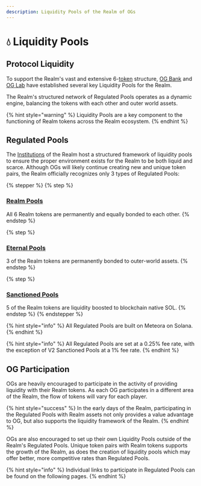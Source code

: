 ```yaml
---
description: Liquidity Pools of the Realm of OGs
---
```


# 💧 Liquidity Pools

## Protocol Liquidity

To support the Realm's vast and extensive 6-[token](../tokens/) structure, [OG Bank](../../institutions/og-bank.md) and [OG Lab](../../institutions/og-lab.md) have established several key Liquidity Pools for the Realm.

The Realm's structured network of Regulated Pools operates as a dynamic engine, balancing the tokens with each other and outer world assets.

{% hint style="warning" %}
Liquidity Pools are a key component to the functioning of Realm tokens across the Realm ecosystem.
{% endhint %}

## Regulated Pools

The [Institutions](broken-reference) of the Realm host a structured framework of liquidity pools to ensure the proper environment exists for the Realm to be both liquid and scarce. Although OGs will likely continue creating new and unique token pairs, the Realm officially recognizes only 3 types of Regulated Pools:

{% stepper %}
{% step %}
### [Realm Pools](realm-pools.md)

All 6 Realm tokens are permanently and equally bonded to each other.
{% endstep %}

{% step %}
### [Eternal Pools](eternal-pools.md)

3 of the Realm tokens are permanently bonded to outer-world assets.
{% endstep %}

{% step %}
### [Sanctioned Pools](sanctioned-pools.md)

5 of the Realm tokens are liquidity boosted to blockchain native SOL.&#x20;
{% endstep %}
{% endstepper %}

{% hint style="info" %}
All Regulated Pools are built on Meteora on Solana.
{% endhint %}

{% hint style="info" %}
&#x20;All Regulated Pools are set at a 0.25% fee rate, with the exception of V2 Sanctioned Pools at a 1% fee rate.
{% endhint %}

## OG Participation

OGs are heavily encouraged to participate in the activity of providing liquidity with their Realm tokens. As each OG participates in a different area of the Realm, the flow of tokens will vary for each player.

{% hint style="success" %}
In the early days of the Realm, participating in the Regulated Pools with Realm assets not only provides a value advantage to OG, but also supports the liquidity framework of the Realm.
{% endhint %}

OGs are also encouraged to set up their own Liquidity Pools outside of the Realm's Regulated Pools. Unique token pairs with Realm tokens supports the growth of the Realm, as does the creation of liquidity pools which may offer better, more competitive rates than Regulated Pools.

{% hint style="info" %}
Individual links to participate in Regulated Pools can be found on the following pages.
{% endhint %}
